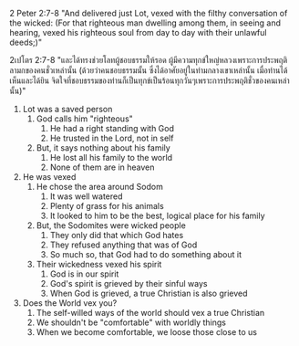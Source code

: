 2 Peter 2:7-8 "And delivered just Lot, vexed with the filthy conversation of the wicked: (For that righteous man dwelling among them, in seeing and hearing, vexed his righteous soul from day to day with their unlawful deeds;)"

2เปโตร 2:7-8 "และได้ทรงช่วยโลทผู้ชอบธรรมให้รอด ผู้มีความทุกข์ใหญ่หลวงเพราะการประพฤติลามกของคนชั่วเหล่านั้น (ด้วยว่าคนชอบธรรมนั้น ซึ่งได้อาศัยอยู่ในท่ามกลางเขาเหล่านั้น เมื่อท่านได้เห็นและได้ยิน จิตใจที่ชอบธรรมของท่านก็เป็นทุกข์เป็นร้อนทุกวันๆเพราะการประพฤติชั่วของคนเหล่านั้น)"

1. Lot was a saved person
    1. God calls him "righteous"
        1. He had a right standing with God
        2. He trusted in the Lord, not in self
    2. But, it says nothing about his family
        1. He lost all his family to the world
        2. None of them are in heaven
2. He was vexed
    1. He chose the area around Sodom
        1. It was well watered
        2. Plenty of grass for his animals
        3. It looked to him to be the best, logical place for his family
    2. But, the Sodomites were wicked people
        1. They only did that which God hates
        2. They refused anything that was of God
        3. So much so, that God had to do something about it
    3. Their wickedness vexed his spirit
        1. God is in our spirit
        2. God's spirit is grieved by their sinful ways
        3. When God is grieved, a true Christian is also grieved
3. Does the World vex you?
    1. The self-willed ways of the world should vex a true Christian
    2. We shouldn't be "comfortable" with worldly things
    3. When we become comfortable, we loose those close to us